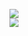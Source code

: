 [![](https://img.shields.io/badge/Made%20With-Github%20Spray-lightgrey.svg?style=for-the-badge&logo=github)](https://github.com/Annihil/github-spray#18660)  
[![](https://i.imgur.com/2DrTn0Z.gif)](https://github.com/Annihil/github-spray)